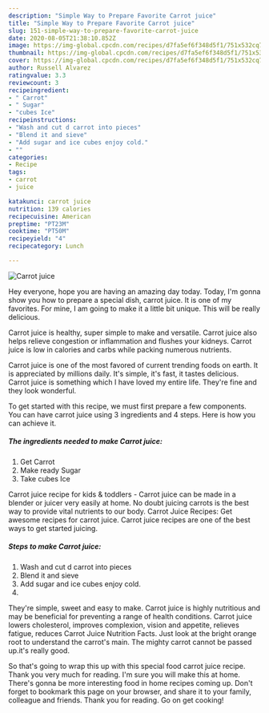 ```yaml
---
description: "Simple Way to Prepare Favorite Carrot juice"
title: "Simple Way to Prepare Favorite Carrot juice"
slug: 151-simple-way-to-prepare-favorite-carrot-juice
date: 2020-08-05T21:38:10.852Z
image: https://img-global.cpcdn.com/recipes/d7fa5ef6f348d5f1/751x532cq70/carrot-juice-recipe-main-photo.jpg
thumbnail: https://img-global.cpcdn.com/recipes/d7fa5ef6f348d5f1/751x532cq70/carrot-juice-recipe-main-photo.jpg
cover: https://img-global.cpcdn.com/recipes/d7fa5ef6f348d5f1/751x532cq70/carrot-juice-recipe-main-photo.jpg
author: Russell Alvarez
ratingvalue: 3.3
reviewcount: 3
recipeingredient:
- " Carrot"
- " Sugar"
- "cubes Ice"
recipeinstructions:
- "Wash and cut d carrot into pieces"
- "Blend it and sieve"
- "Add sugar and ice cubes enjoy cold."
- ""
categories:
- Recipe
tags:
- carrot
- juice

katakunci: carrot juice 
nutrition: 139 calories
recipecuisine: American
preptime: "PT23M"
cooktime: "PT50M"
recipeyield: "4"
recipecategory: Lunch

---
```



![Carrot juice](https://img-global.cpcdn.com/recipes/d7fa5ef6f348d5f1/751x532cq70/carrot-juice-recipe-main-photo.jpg)

Hey everyone, hope you are having an amazing day today. Today, I'm gonna show you how to prepare a special dish, carrot juice. It is one of my favorites. For mine, I am going to make it a little bit unique. This will be really delicious.

Carrot juice is healthy, super simple to make and versatile. Carrot juice also helps relieve congestion or inflammation and flushes your kidneys. Carrot juice is low in calories and carbs while packing numerous nutrients.

Carrot juice is one of the most favored of current trending foods on earth. It is appreciated by millions daily. It's simple, it's fast, it tastes delicious. Carrot juice is something which I have loved my entire life. They're fine and they look wonderful.


To get started with this recipe, we must first prepare a few components. You can have carrot juice using 3 ingredients and 4 steps. Here is how you can achieve it.

<!--inarticleads1-->

##### The ingredients needed to make Carrot juice:

1. Get  Carrot
1. Make ready  Sugar
1. Take cubes Ice


Carrot juice recipe for kids &amp; toddlers - Carrot juice can be made in a blender or juicer very easily at home. No doubt juicing carrots is the best way to provide vital nutrients to our body. Carrot Juice Recipes: Get awesome recipes for carrot juice. Carrot juice recipes are one of the best ways to get started juicing. 

<!--inarticleads2-->

##### Steps to make Carrot juice:

1. Wash and cut d carrot into pieces
1. Blend it and sieve
1. Add sugar and ice cubes enjoy cold.
1. 


They&#39;re simple, sweet and easy to make. Carrot juice is highly nutritious and may be beneficial for preventing a range of health conditions. Carrot juice lowers cholesterol, improves complexion, vision and appetite, relieves fatigue, reduces Carrot Juice Nutrition Facts. Just look at the bright orange root to understand the carrot&#39;s main. The mighty carrot cannot be passed up.it&#39;s really good. 

So that's going to wrap this up with this special food carrot juice recipe. Thank you very much for reading. I'm sure you will make this at home. There's gonna be more interesting food in home recipes coming up. Don't forget to bookmark this page on your browser, and share it to your family, colleague and friends. Thank you for reading. Go on get cooking!
